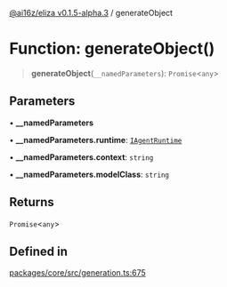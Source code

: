 [@ai16z/eliza v0.1.5-alpha.3](../index.md) / generateObject

# Function: generateObject()

> **generateObject**(`__namedParameters`): `Promise`\<`any`\>

## Parameters

• **\_\_namedParameters**

• **\_\_namedParameters.runtime**: [`IAgentRuntime`](../interfaces/IAgentRuntime.md)

• **\_\_namedParameters.context**: `string`

• **\_\_namedParameters.modelClass**: `string`

## Returns

`Promise`\<`any`\>

## Defined in

[packages/core/src/generation.ts:675](https://github.com/BitPodAI/FungIPle/blob/main/packages/core/src/generation.ts#L675)
